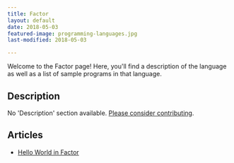 ```yaml
---
title: Factor
layout: default
date: 2018-05-03
featured-image: programming-languages.jpg
last-modified: 2018-05-03

---
```


Welcome to the Factor page! Here, you'll find a description of the language as well as a list of sample programs in that language.

## Description

No 'Description' section available. [Please consider contributing](https://github.com/TheRenegadeCoder/sample-programs-website).

## Articles

- [Hello World in Factor](https://rzuckerm.github.io/sample-programs-website-copy/projects/hello-world/factor)